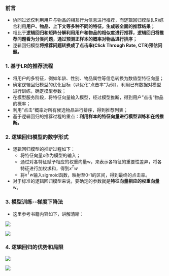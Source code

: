### 前言

- 协同过滤仅利用用户与物品的相互行为信息进行推荐，而逻辑回归模型(LR)综合利用**用户、物品、上下文等多种不同的特征，生成较全面的推荐结果；**
- 相比于**逻辑回归和矩阵分解利用用户和物品的相似度进行推荐，逻辑回归将推荐问题看为分类问题，通过预测正样本的概率对物品进行排序；**
- 逻辑回归模型**将推荐问题转换成了点击率(Click Through Rate, CTR)预估问题。**

### 1. 基于LR的推荐流程

- 将用户的多特征，例如年龄、性别、物品属性等信息转换为数值型特征向量；
- 确定逻辑回归模型的优化目标（以优化”点击率“为例），利用已有数据对模型进行训练，确定模型参数；
- 在模型服务阶段，将特征向量输入模型，经过模型推断，得到用户”点击“物品的概率；
- 利用”点击“概率对所有候选物品进行排序，得到推荐列表；
- 基于逻辑回归的推荐过程的重点：**利用样本的特征向量进行模型训练和在线推断。**

### 2. 逻辑回归模型的数学形式

- 逻辑回归模型的推断过程如下：
  - 将特征向量x作为模型的输入；
  - 通过对各特征赋予相应的权重向量w，来表示各特征的重要性差异，将各特征进行加权求和，得到$x^Tw$
  - 将$x^Tw$输入sigmoid函数，映射至0-1的区间，得到最终的点击率。
- 对于标准的逻辑回归模型来说，要确定的参数就是**特征向量相应的权重向量**w。

### 3. 模型训练--梯度下降法

- 这里参考书籍内容如下，讲解清晰：

![](https://blog-1258986886.cos.ap-beijing.myqcloud.com/%E6%8E%A8%E8%8D%90%E7%B3%BB%E7%BB%9F%E5%AD%A6%E4%B9%A0/4-1.jpeg)

![](https://blog-1258986886.cos.ap-beijing.myqcloud.com/%E6%8E%A8%E8%8D%90%E7%B3%BB%E7%BB%9F%E5%AD%A6%E4%B9%A0/4-2.jpeg)

### 4. 逻辑回归的优势和局限

![](https://blog-1258986886.cos.ap-beijing.myqcloud.com/%E6%8E%A8%E8%8D%90%E7%B3%BB%E7%BB%9F%E5%AD%A6%E4%B9%A0/4-3.jpeg)

![](https://blog-1258986886.cos.ap-beijing.myqcloud.com/%E6%8E%A8%E8%8D%90%E7%B3%BB%E7%BB%9F%E5%AD%A6%E4%B9%A0/4-4.jpeg)

